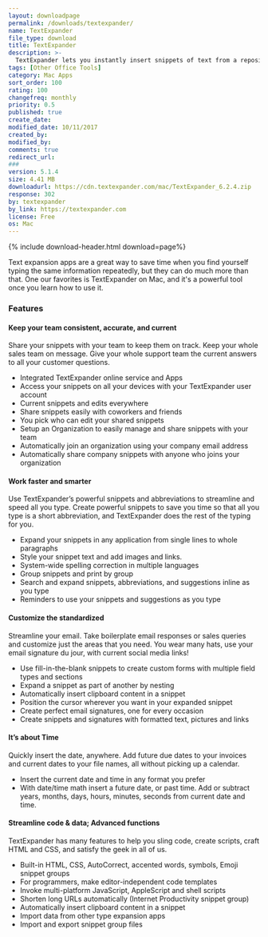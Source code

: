 ```yaml
---
layout: downloadpage
permalink: /downloads/textexpander/
name: TextExpander
file_type: download
title: TextExpander
description: >-
  TextExpander lets you instantly insert snippets of text from a repository of emails, boilerplate and other content, as you type – using a quick search or abbreviation.
tags: [Other Office Tools]
category: Mac Apps
sort_order: 100
rating: 100
changefreq: monthly
priority: 0.5
published: true
create_date:
modified_date: 10/11/2017
created_by:
modified_by:
comments: true
redirect_url:
###
version: 5.1.4
size: 4.41 MB
downloadurl: https://cdn.textexpander.com/mac/TextExpander_6.2.4.zip
response: 302
by: textexpander
by_link: https://textexpander.com
license: Free
os: Mac
---
```


{% include download-header.html download=page%}

Text expansion apps are a great way to save time when you find yourself typing the same information repeatedly, but they can do much more than that. One our favorites is TextExpander on Mac, and it's a powerful tool once you learn how to use it.


### Features


#### Keep your team consistent, accurate, and current

Share your snippets with your team to keep them on track. Keep your whole sales team on message. Give your whole support team the current answers to all your customer questions.

- Integrated TextExpander online service and Apps
- Access your snippets on all your devices with your TextExpander user account
- Current snippets and edits everywhere
- Share snippets easily with coworkers and friends
- You pick who can edit your shared snippets
- Setup an Organization to easily manage and share snippets with your team
- Automatically join an organization using your company email address
- Automatically share company snippets with anyone who joins your organization


#### Work faster and smarter

Use TextExpander’s powerful snippets and abbreviations to streamline and speed all you type.
Create powerful snippets to save you time so that all you type is a short abbreviation, and TextExpander does the rest of the typing for you.

- Expand your snippets in any application from single lines to whole paragraphs
- Style your snippet text and add images and links.
- System-wide spelling correction in multiple languages
- Group snippets and print by group
- Search and expand snippets, abbreviations, and suggestions inline as you type
- Reminders to use your snippets and suggestions as you type

#### Customize the standardized

Streamline your email. Take boilerplate email responses or sales queries and customize just the areas that you need. You wear many hats, use your email signature du jour, with current social media links!

- Use fill-in-the-blank snippets to create custom forms with multiple field types and sections
- Expand a snippet as part of another by nesting
- Automatically insert clipboard content in a snippet
- Position the cursor wherever you want in your expanded snippet
- Create perfect email signatures, one for every occasion
- Create snippets and signatures with formatted text, pictures and links


#### It’s about Time

Quickly insert the date, anywhere. Add future due dates to your invoices and current dates to your file names, all without picking up a calendar.

- Insert the current date and time in any format you prefer
- With date/time math insert a future date, or past time. Add or subtract years, months, days, hours, minutes, seconds from current date and time.

#### Streamline code & data; Advanced functions

TextExpander has many features to help you sling code, create scripts, craft HTML and CSS, and satisfy the geek in all of us.

- Built-in HTML, CSS, AutoCorrect, accented words, symbols, Emoji snippet groups
- For programmers, make editor-independent code templates
- Invoke multi-platform JavaScript, AppleScript and shell scripts
- Shorten long URLs automatically (Internet Productivity snippet group)
- Automatically insert clipboard content in a snippet
- Import data from other type expansion apps
- Import and export snippet group files
